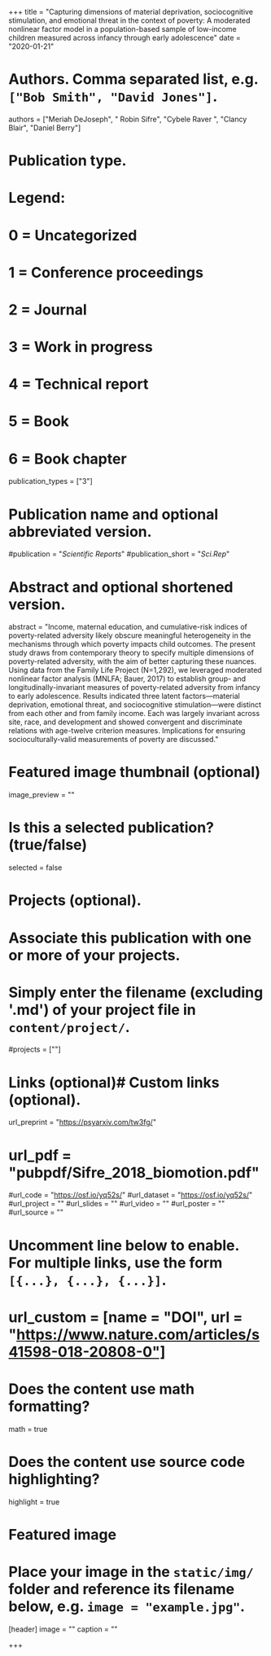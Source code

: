 +++
title = "Capturing dimensions of material deprivation, sociocognitive stimulation, and emotional threat in the context of poverty: A moderated nonlinear factor model in a population-based sample of low-income children measured across infancy through early adolescence"
date = "2020-01-21"

# Authors. Comma separated list, e.g. `["Bob Smith", "David Jones"]`.
authors = ["Meriah DeJoseph", " Robin Sifre", "Cybele Raver ", "Clancy Blair", "Daniel Berry"]

# Publication type.
# Legend:
# 0 = Uncategorized
# 1 = Conference proceedings
# 2 = Journal
# 3 = Work in progress
# 4 = Technical report
# 5 = Book
# 6 = Book chapter
publication_types = ["3"]

# Publication name and optional abbreviated version.
#publication = "*Scientific Reports*"
#publication_short = "*Sci.Rep*"

# Abstract and optional shortened version.
abstract = "Income, maternal education, and cumulative-risk indices of poverty-related adversity likely obscure meaningful heterogeneity in the mechanisms through which poverty impacts child outcomes. The present study draws from contemporary theory to specify multiple dimensions of poverty-related adversity, with the aim of better capturing these nuances. Using data from the Family Life Project (N=1,292), we leveraged moderated nonlinear factor analysis (MNLFA; Bauer, 2017) to establish group- and longitudinally-invariant measures of poverty-related adversity from infancy to early adolescence. Results indicated three latent factors—material deprivation, emotional threat, and sociocognitive stimulation—were distinct from each other and from family income. Each was largely invariant across site, race, and development and showed convergent and discriminate relations with age-twelve criterion measures. Implications for ensuring socioculturally-valid measurements of poverty are discussed."
# Featured image thumbnail (optional)
image_preview = ""

# Is this a selected publication? (true/false)
selected = false

# Projects (optional).
#   Associate this publication with one or more of your projects.
#   Simply enter the filename (excluding '.md') of your project file in `content/project/`.
#projects = [""]

# Links (optional)# Custom links (optional).
url_preprint = "https://psyarxiv.com/tw3fg/"
# url_pdf = "pubpdf/Sifre_2018_biomotion.pdf"
#url_code = "https://osf.io/yq52s/"
#url_dataset = "https://osf.io/yq52s/"
#url_project = ""
#url_slides = ""
#url_video = ""
#url_poster = ""
#url_source = ""

#   Uncomment line below to enable. For multiple links, use the form `[{...}, {...}, {...}]`.
# url_custom = [name = "DOI", url = "https://www.nature.com/articles/s41598-018-20808-0"]

# Does the content use math formatting?
math = true

# Does the content use source code highlighting?
highlight = true

# Featured image
# Place your image in the `static/img/` folder and reference its filename below, e.g. `image = "example.jpg"`.
[header]
image = ""
caption = ""

+++



